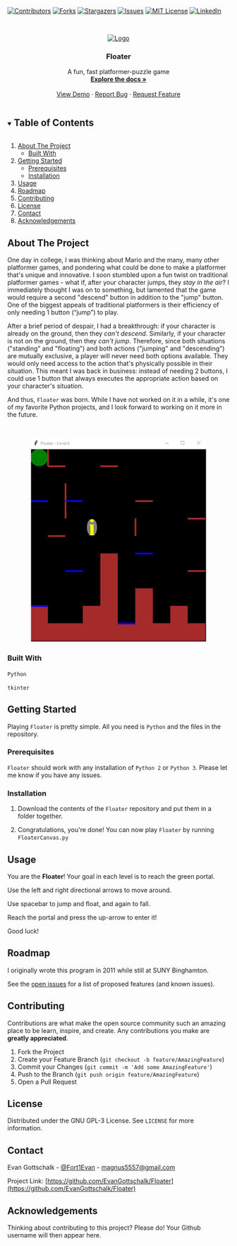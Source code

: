 [![Contributors][contributors-shield]][contributors-url]
[![Forks][forks-shield]][forks-url]
[![Stargazers][stars-shield]][stars-url]
[![Issues][issues-shield]][issues-url]
[![MIT License][license-shield]][license-url]
[![LinkedIn][linkedin-shield]][linkedin-url]



<!-- PROJECT LOGO -->
<br />
<p align="center">
  <a href="https://github.com/EvanGottschalk/Floater">
    <img src="logo.png" alt="Logo" width="151" height="80">
  </a>

  <h3 align="center">Floater</h3>

  <p align="center">
    A fun, fast platformer-puzzle game
    <br />
    <a href="https://github.com/EvanGottschalk/Floater"><strong>Explore the docs »</strong></a>
    <br />
    <br />
    <a href="https://github.com/EvanGottschalk/Floater">View Demo</a>
    ·
    <a href="https://github.com/EvanGottschalk/Floater/issues">Report Bug</a>
    ·
    <a href="https://github.com/EvanGottschalk/Floater/issues">Request Feature</a>
  </p>
</p>



<!-- TABLE OF CONTENTS -->
<details open="open">
  <summary><h2 style="display: inline-block">Table of Contents</h2></summary>
  <ol>
    <li>
      <a href="#about-the-project">About The Project</a>
      <ul>
        <li><a href="#built-with">Built With</a></li>
      </ul>
    </li>
    <li>
      <a href="#getting-started">Getting Started</a>
      <ul>
        <li><a href="#prerequisites">Prerequisites</a></li>
        <li><a href="#installation">Installation</a></li>
      </ul>
    </li>
    <li><a href="#usage">Usage</a></li>
    <li><a href="#roadmap">Roadmap</a></li>
    <li><a href="#contributing">Contributing</a></li>
    <li><a href="#license">License</a></li>
    <li><a href="#contact">Contact</a></li>
    <li><a href="#acknowledgements">Acknowledgements</a></li>
  </ol>
</details>



<!-- ABOUT THE PROJECT -->
## About The Project

One day in college, I was thinking about Mario and the many, many other platformer games, and pondering what could be done to make a platformer that's unique and innovative. I soon stumbled upon a fun twist on traditional platformer games - what if, after your character jumps, they *stay in the air*? I immediately thought I was on to something, but lamented that the game would require a second "descend" button in addition to the "jump" button. One of the biggest appeals of traditional platformers is their efficiency of only needing 1 button (“jump”) to play.

After a brief period of despair, I had a breakthrough: if your character is already on the ground, then they *can't descend*. Similarly, if your character is not on the ground, then they *can't jump*. Therefore, since both situations ("standing" and "floating") and both actions ("jumping" and "descending") are mutually exclusive, a player will never need both options available. They would only need access to the action that's physically possible in their situation. This meant I was back in business: instead of needing 2 buttons, I could use 1 button that always executes the appropriate action based on your character's situation.

And thus, `Floater` was born. While I have not worked on it in a while, it's one of my favorite Python projects, and I look forward to working on it more in the future.

<br />
<p align="center">
  <a href="https://github.com/EvanGottschalk/Floater">
    <img src="screenshots/screenshot_level6.png" alt="screenshot_level6" width="400">
  </a>
</p>

### Built With

`Python`

`tkinter`


<!-- GETTING STARTED -->
## Getting Started

Playing `Floater` is pretty simple. All you need is `Python` and the files in the repository.

### Prerequisites

`Floater` should work with any installation of `Python 2` or `Python 3`. Please let me know if you have any issues.

### Installation

1. Download the contents of the `Floater` repository and put them in a folder together.

2. Congratulations, you're done! You can now play `Floater` by running `FloaterCanvas.py`


<!-- USAGE EXAMPLES -->
## Usage

You are the **Floater**! Your goal in each level is to reach the green portal.

Use the left and right directional arrows to move around.

Use spacebar to jump and float, and again to fall.

Reach the portal and press the up-arrow to enter it!

Good luck!


<!-- ROADMAP -->
## Roadmap

I originally wrote this program in 2011 while still at SUNY Binghamton.

See the [open issues](https://github.com/EvanGottschalk/Floater/issues) for a list of proposed features (and known issues).



<!-- CONTRIBUTING -->
## Contributing

Contributions are what make the open source community such an amazing place to be learn, inspire, and create. Any contributions you make are **greatly appreciated**.

1. Fork the Project
2. Create your Feature Branch (`git checkout -b feature/AmazingFeature`)
3. Commit your Changes (`git commit -m 'Add some AmazingFeature'`)
4. Push to the Branch (`git push origin feature/AmazingFeature`)
5. Open a Pull Request



<!-- LICENSE -->
## License

Distributed under the GNU GPL-3 License. See `LICENSE` for more information.



<!-- CONTACT -->
## Contact

Evan Gottschalk - [@Fort1Evan](https://twitter.com/Fort1Evan) - magnus5557@gmail.com

Project Link: [https://github.com/EvanGottschalk/Floater](https://github.com/EvanGottschalk/Floater)



<!-- ACKNOWLEDGEMENTS -->
## Acknowledgements

Thinking about contributing to this project? Please do! Your Github username will then appear here.





<!-- MARKDOWN LINKS & IMAGES -->
<!-- https://www.markdownguide.org/basic-syntax/#reference-style-links -->
[contributors-shield]: https://img.shields.io/github/contributors/EvanGottschalk/Floater.svg?style=for-the-badge
[contributors-url]: https://github.com/EvanGottschalk/Floater/graphs/contributors
[forks-shield]: https://img.shields.io/github/forks/EvanGottschalk/Floater.svg?style=for-the-badge
[forks-url]: https://github.com/EvanGottschalk/Floater/network/members
[stars-shield]: https://img.shields.io/github/stars/EvanGottschalk/Floater.svg?style=for-the-badge
[stars-url]: https://github.com/EvanGottschalk/Floater/stargazers
[issues-shield]: https://img.shields.io/github/issues/EvanGottschalk/Floater.svg?style=for-the-badge
[issues-url]: https://github.com/EvanGottschalk/Floater/issues
[license-shield]: https://img.shields.io/github/license/EvanGottschalk/Floater.svg?style=for-the-badge
[license-url]: https://github.com/EvanGottschalk/Floater/blob/master/LICENSE.txt
[linkedin-shield]: https://img.shields.io/badge/-LinkedIn-black.svg?style=for-the-badge&logo=linkedin&colorB=555
[linkedin-url]: https://linkedin.com/in/EvanGottschalk
